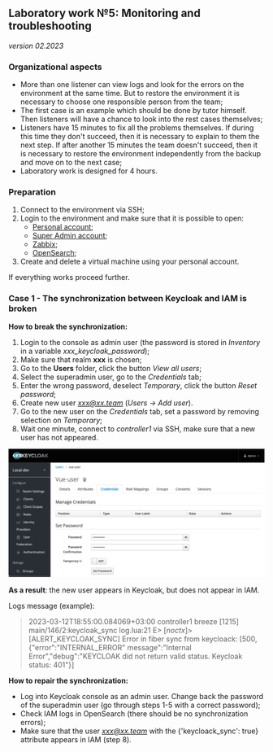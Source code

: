 ## **Laboratory work №5: Monitoring and troubleshooting**  

*version 02.2023*

### Organizational aspects

- More than one listener can view logs and look for the errors on the environment at the same time. But to restore the environment it is necessary to choose one responsible person from the team;
- The first case is an example which should be done by tutor himself. Then listeners will have a chance to look into the rest cases themselves;
- Listeners have 15 minutes to fix all the problems themselves. If during this time they don't succeed, then it is necessary to explain to them the next step. If after another 15 minutes the team doesn't succeed, then it is necessary to restore the environment independently from the backup and move on to the next case;
- Laboratory work is designed for 4 hours.

### **Preparation** 

1. Connect to the environment via SSH;  
2. Login to the environment and make sure that it is possible to open:
    - [Personal account](https://overcloud.private.x.x.ru);
    - [Super Admin account](https://admin-overcloud.private.x.x.ru);
    - [Zabbix](https://mon-overcloud.private.x.x.ru/zabbix/);
    - [OpenSearch](https://logs-overcloud.private.x.x.ru);
3. Create and delete a virtual machine using your personal account.

If everything works proceed further.

### Case 1 - The synchronization between Keycloak and IAM is broken  

**How to break the synchronization:**
1. Login to the console as admin user (the password is stored in *Inventory* in a variable *xxx_keycloak_password*);
2. Make sure that realm **xxx** is chosen;
3. Go to the **Users** folder, click the button *View all users*;
4. Select the superadmin user, go to the *Credentials* tab;
5. Enter the wrong password, deselect *Temporary*, click the button *Reset password*;
6. Create new user *xxx@xx.team* (*Users -> Add user*). 
7. Go to the new user on the *Credentials* tab, set a password by removing
selection on *Temporary*;
8. Wait one minute, connect to *controller1* via SSH, make sure that a new user has not appeared.

![Illustration](images/lab.png)

**As a result**: the new user appears in Keycloak, but does not appear in IAM.

Logs message (example):

> 2023-03-12T18:55:00.084069+03:00 controller1 breeze [1215] <err>
> main/146/2:keycloak_sync log.lua:21 E> [_noctx_]> [ALERT_KEYCLOAK_SYNC] 
> Error in fiber sync from keycloack: [500,{"error":"INTERNAL_ERROR" message":"Internal
> Error","debug":"KEYCLOAK did not return valid status. Keycloak status: 401"}]

**How to repair the synchronization:**
- Log into Keycloak console as an admin user. Change back the password of the superadmin user (go through steps 1-5 with a correct password);
- Check IAM logs in OpenSearch (there should be no synchronization errors);
- Make sure that the user *xxx@xx.team* with the {'keycloack_sync': true} 
attribute appears in IAM (step 8).
